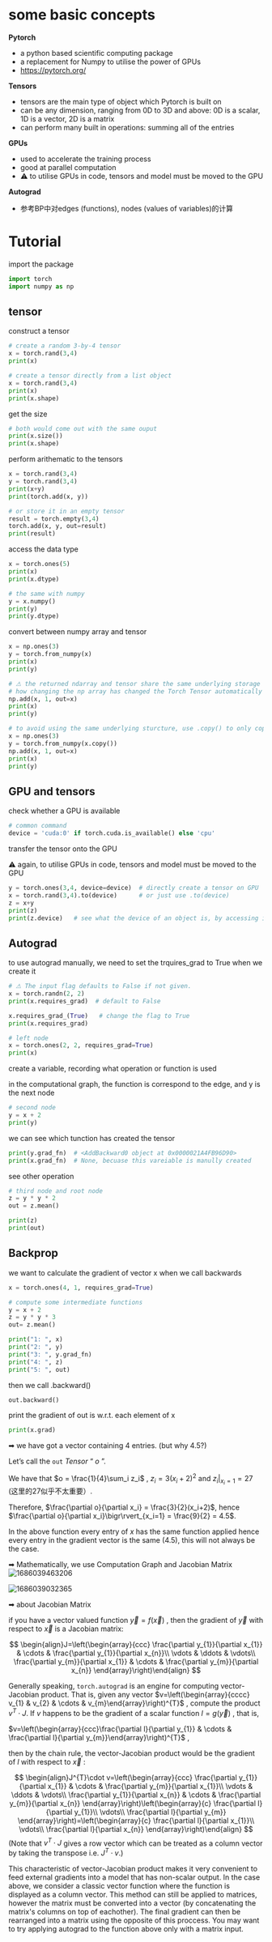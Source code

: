 # some basic concepts
 
**Pytorch**
- a python based scientific computing package
- a replacement for Numpy to utilise the power of GPUs
- https://pytorch.org/
 
**Tensors**
- tensors are the main type of object which Pytorch is built on
- can be any dimension, ranging from 0D to 3D and above: 0D is a scalar, 1D is a vector, 2D is a matrix
- can perform many built in operations: summing all of the entries

**GPUs**
- used to accelerate the training process
- good at parallel computation
- ⚠ to utilise GPUs in code, tensors and model must be moved to the GPU

**Autograd**
- 参考BP中对edges (functions), nodes (values of variables)的计算

# Tutorial

import the package
```python
import torch 
import numpy as np
```

## tensor

construct a tensor
```python
# create a random 3-by-4 tensor
x = torch.rand(3,4)
print(x)

# create a tensor directly from a list object
x = torch.rand(3,4)
print(x)
print(x.shape)
```

get the size
```python
# both would come out with the same ouput
print(x.size())
print(x.shape)
```

perform arithematic to the tensors
```python
x = torch.rand(3,4)
y = torch.rand(3,4)
print(x+y)
print(torch.add(x, y))

# or store it in an empty tensor
result = torch.empty(3,4)
torch.add(x, y, out=result)
print(result)
```

access the data type
```python
x = torch.ones(5)
print(x)
print(x.dtype)

# the same with numpy
y = x.numpy()
print(y)
print(y.dtype)
```

convert between numpy array and tensor
```python
x = np.ones(3)
y = torch.from_numpy(x)
print(x)
print(y)

# ⚠ the returned ndarray and tensor share the same underlying storage
# how changing the np array has changed the Torch Tensor automatically
np.add(x, 1, out=x)
print(x)
print(y)

# to avoid using the same underlying sturcture, use .copy() to only copy the values
x = np.ones(3)
y = torch.from_numpy(x.copy())
np.add(x, 1, out=x)
print(x)
print(y)
```

## GPU and tensors
check whether a GPU is available
```python
# common command
device = 'cuda:0' if torch.cuda.is_available() else 'cpu'
```

transfer the tensor onto the GPU 

⚠ again, to utilise GPUs in code, tensors and model must be moved to the GPU
```python
y = torch.ones(3,4, device=device)  # directly create a tensor on GPU
x = torch.rand(3,4).to(device)      # or just use .to(device) 
z = x+y
print(z)
print(z.device)   # see what the device of an object is, by accessing its device attribute
```

## Autograd
to use autograd manually, we need to set the trquires_grad to True when we create it
```python
# ⚠ The input flag defaults to False if not given.
x = torch.randn(2, 2)
print(x.requires_grad)  # default to False

x.requires_grad_(True)   # change the flag to True
print(x.requires_grad)
```

```python
# left node
x = torch.ones(2, 2, requires_grad=True) 
print(x)
```

create a variable, recording what operation or function is used 

in the computational graph, the function is correspond to the edge, and y is the next node
```python
# second node
y = x + 2
print(y)
```

we can see which tunction has created the tensor
```python
print(y.grad_fn)  # <AddBackward0 object at 0x0000021A4FB96D90>
print(x.grad_fn)  # None, becuase this vareiable is manully created
```

see other operation
```python
# third node and root node
z = y * y * 2
out = z.mean()

print(z)
print(out)
```

## Backprop
we want to calculate the gradient of vector x when we call backwards
```python
x = torch.ones(4, 1, requires_grad=True)

# compute some intermediate functions 
y = x + 2
z = y * y * 3
out= z.mean()

print("1: ", x)
print("2: ", y)
print("3: ", y.grad_fn)
print("4: ", z)
print("5: ", out)
```

then we call .backward()
```python
out.backward()
```

print the gradient of out is w.r.t. each element of x
```python
print(x.grad)
```

➡ we have got a vector containing 4 entries. (but why 4.5?)

Let’s call the ``out`` *Tensor* “ $o$ ”.

We have that $o = \frac{1}{4}\sum_i z_i$ ,
$z_i = 3(x_i+2)^2$ and $z_i\bigr\rvert_{x_i=1} = 27$ (这里的27似乎不太重要）.

Therefore,
$\frac{\partial o}{\partial x_i} = \frac{3}{2}(x_i+2)$, hence
$\frac{\partial o}{\partial x_i}\bigr\rvert_{x_i=1} = \frac{9}{2} = 4.5$.

In the above function every entry of $x$ has the same function applied 
hence every entry in the gradient vector is the same (4.5), 
this will not always be the case. 

➡ Mathematically, we use Computation Graph and Jacobian Matrix
![1686039463206](https://github.com/ChaosuiPeng/Kaggle_Note/assets/39878006/3fb3ecb1-d2e3-4a5c-861e-7dc727897563)

![1686039032365](https://github.com/ChaosuiPeng/Kaggle_Note/assets/39878006/0d9c5abc-144a-4b09-b818-acb88f7eb449)

➡ about Jacobian Matrix

if you have a vector valued function $\vec{y}=f(\vec{x})$ ,
then the gradient of $\vec{y}$ with respect to $\vec{x}$
is a Jacobian matrix:

$$
\begin{align}J=\left(\begin{array}{ccc}
   \frac{\partial y_{1}}{\partial x_{1}} & \cdots & \frac{\partial y_{1}}{\partial x_{n}}\\
   \vdots & \ddots & \vdots\\
   \frac{\partial y_{m}}{\partial x_{1}} & \cdots & \frac{\partial y_{m}}{\partial x_{n}}
   \end{array}\right)\end{align}
$$

Generally speaking, ``torch.autograd`` is an engine for computing
vector-Jacobian product. That is, given any vector
$v=\left(\begin{array}{cccc} v_{1} & v_{2} & \cdots & v_{m}\end{array}\right)^{T}$ ,
compute the product $v^{T}\cdot J$. If $v$ happens to be
the gradient of a scalar function $l=g\left(\vec{y}\right)$ ,
that is,

$v=\left(\begin{array}{ccc}\frac{\partial l}{\partial y_{1}} & \cdots & \frac{\partial l}{\partial y_{m}}\end{array}\right)^{T}$ ,

then by the chain rule, the vector-Jacobian product would be the
gradient of $l$ with respect to $\vec{x}$ :

$$
\begin{align}J^{T}\cdot v=\left(\begin{array}{ccc}
   \frac{\partial y_{1}}{\partial x_{1}} & \cdots & \frac{\partial y_{m}}{\partial x_{1}}\\
   \vdots & \ddots & \vdots\\
   \frac{\partial y_{1}}{\partial x_{n}} & \cdots & \frac{\partial y_{m}}{\partial x_{n}}
   \end{array}\right)\left(\begin{array}{c}
   \frac{\partial l}{\partial y_{1}}\\
   \vdots\\
   \frac{\partial l}{\partial y_{m}}
   \end{array}\right)=\left(\begin{array}{c}
   \frac{\partial l}{\partial x_{1}}\\
   \vdots\\
   \frac{\partial l}{\partial x_{n}}
   \end{array}\right)\end{align}
$$
(Note that $v^{T}\cdot J$ gives a row vector which can be
treated as a column vector by taking the transpose i.e. $J^{T}\cdot v$.)

This characteristic of vector-Jacobian product makes it very
convenient to feed external gradients into a model that has
non-scalar output. 
In the case above, we consider a classic vector function where the function is displayed as a column vector. 
This method can still be applied to matrices, however the matrix must be converted into a vector 
(by concatenating the matrix's columns on top of eachother). 
The final gradient can then be rearranged into a matrix using the opposite of this proccess. 
You may want to try applying autograd to the function above only with a matrix input.
